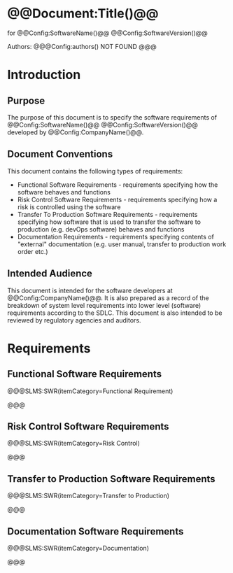 # @@Document:Title()@@

for
@@Config:SoftwareName()@@ @@Config:SoftwareVersion()@@  
  
Authors:
@@@Config:authors()
NOT FOUND
@@@

# Introduction
## Purpose
The purpose of this document is to specify the software requirements of @@Config:SoftwareName()@@ @@Config:SoftwareVersion()@@ developed by @@Config:CompanyName()@@. 

## Document Conventions
This document contains the following types of requirements:
- Functional Software Requirements - requirements specifying how the software behaves and functions
- Risk Control Software Requirements - requirements specifying how a risk is controlled using the software
- Transfer To Production Software Requirements - requirements specifying how software that is used to transfer the software to production (e.g. devOps software) behaves and functions
- Documentation Requirements - requirements specifying contents of "external" documentation (e.g. user manual, transfer to production work order etc.)
 
## Intended Audience
This document is intended for the software developers at @@Config:CompanyName()@@. It is also prepared as a record of the breakdown of system level requirements into lower level (software) requirements according to the SDLC. This document is also intended to be reviewed by regulatory agencies and auditors.

# Requirements

## Functional Software Requirements
@@@SLMS:SWR(itemCategory=Functional Requirement)

@@@
## Risk Control Software Requirements
@@@SLMS:SWR(itemCategory=Risk Control)

@@@
## Transfer to Production Software Requirements
@@@SLMS:SWR(itemCategory=Transfer to Production)

@@@
## Documentation Software Requirements
@@@SLMS:SWR(itemCategory=Documentation)

@@@
